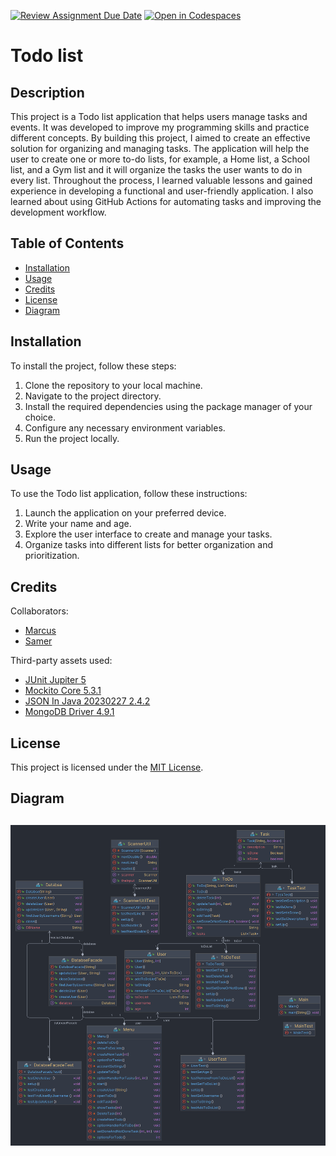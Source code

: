 [![Review Assignment Due Date](https://classroom.github.com/assets/deadline-readme-button-24ddc0f5d75046c5622901739e7c5dd533143b0c8e959d652212380cedb1ea36.svg)](https://classroom.github.com/a/MYVtI0hB)
[![Open in Codespaces](https://classroom.github.com/assets/launch-codespace-7f7980b617ed060a017424585567c406b6ee15c891e84e1186181d67ecf80aa0.svg)](https://classroom.github.com/open-in-codespaces?assignment_repo_id=11360346)

# Todo list

## Description

This project is a Todo list application that helps users manage tasks and events. It was developed to improve my programming skills and practice different concepts. By building this project, I aimed to create an effective solution for organizing and managing tasks.
The application will help the user to create one or more to-do lists, for example, a Home list, a School list, and a Gym list and it will organize the tasks the user wants to do in every list.
Throughout the process, I learned valuable lessons and gained experience in developing a functional and user-friendly application. I also learned about using GitHub Actions for automating tasks and improving the development workflow.

## Table of Contents 

- [Installation](#installation)
- [Usage](#usage)
- [Credits](#credits)
- [License](#license)
- [Diagram](#Diagram)

## Installation

To install the project, follow these steps:

1. Clone the repository to your local machine.
2. Navigate to the project directory.
3. Install the required dependencies using the package manager of your choice.
4. Configure any necessary environment variables.
5. Run the project locally.

## Usage

To use the Todo list application, follow these instructions:

1. Launch the application on your preferred device.
2. Write your name and age.
3. Explore the user interface to create and manage your tasks.
4. Organize tasks into different lists for better organization and prioritization.

## Credits

Collaborators:
- [Marcus](https://github.com/marcusjobb)
- [Samer](https://github.com/Samer-Ismael)

Third-party assets used:
- [JUnit Jupiter 5](https://mvnrepository.com/artifact/org.junit.jupiter/junit-jupiter/5.7.0)
- [Mockito Core 5.3.1](https://mvnrepository.com/artifact/org.mockito/mockito-core/5.3.1)
- [JSON In Java 20230227 2.4.2](https://mvnrepository.com/artifact/com.fasterxml.jackson.dataformat/jackson-dataformat-json/20230227.2.4.2)
- [MongoDB Driver 4.9.1](https://mvnrepository.com/artifact/org.mongodb/mongodb-driver/4.9.1)
## License

This project is licensed under the [MIT License](https://choosealicense.com/licenses/mit/).

## Diagram
![Class_Diagram](Rapport%20och%20diagram%2FClass_Diagram.png)
---
